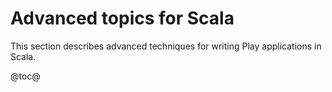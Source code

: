 <!--- Copyright (C) 2009-2017 Lightbend Inc. <https://www.lightbend.com> -->
# Advanced topics for Scala

This section describes advanced techniques for writing Play applications in Scala.

@toc@
